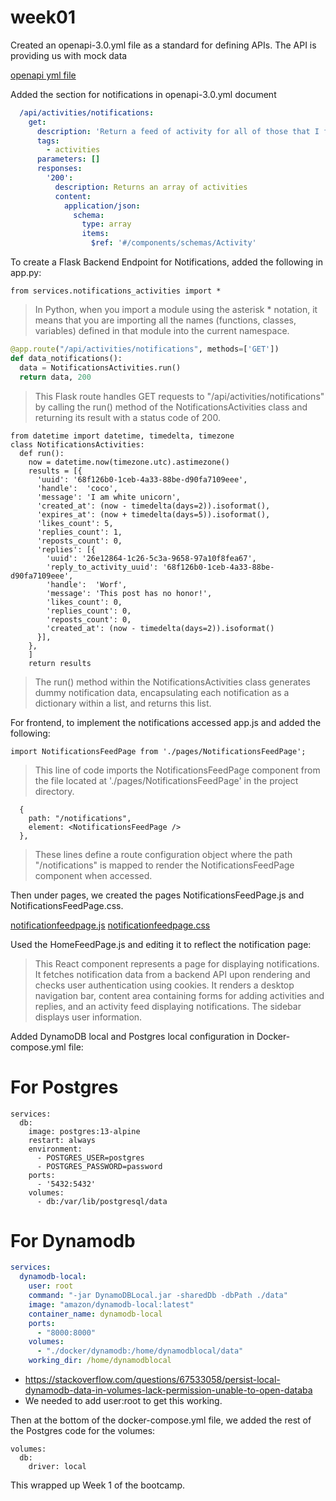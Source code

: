 # week01


Created an openapi-3.0.yml file as a standard for defining APIs. 
The API is providing us with mock data
  
[openapi yml file](../backend-flask/openapi-3.0.yml)
  

Added the section for notifications in openapi-3.0.yml document

```yml
  /api/activities/notifications:
    get:
      description: 'Return a feed of activity for all of those that I follow'
      tags:
        - activities
      parameters: []
      responses:
        '200':
          description: Returns an array of activities
          content:
            application/json:
              schema:
                type: array
                items:
                  $ref: '#/components/schemas/Activity'
```

  
  

To create a Flask Backend Endpoint for Notifications, added the following in app.py:
  
```
from services.notifications_activities import *
```
> In Python, when you import a module using the asterisk * notation, it means that you are importing all the names (functions, classes, variables) defined in that module into the current namespace.

    
```py
@app.route("/api/activities/notifications", methods=['GET'])
def data_notifications():
  data = NotificationsActivities.run()
  return data, 200
```
>This Flask route handles GET requests to "/api/activities/notifications" by calling the run() method of the NotificationsActivities class and returning its result with a status code of 200.
  
  
```
from datetime import datetime, timedelta, timezone
class NotificationsActivities:
  def run():
    now = datetime.now(timezone.utc).astimezone()
    results = [{
      'uuid': '68f126b0-1ceb-4a33-88be-d90fa7109eee',
      'handle':  'coco',
      'message': 'I am white unicorn',
      'created_at': (now - timedelta(days=2)).isoformat(),
      'expires_at': (now + timedelta(days=5)).isoformat(),
      'likes_count': 5,
      'replies_count': 1,
      'reposts_count': 0,
      'replies': [{
        'uuid': '26e12864-1c26-5c3a-9658-97a10f8fea67',
        'reply_to_activity_uuid': '68f126b0-1ceb-4a33-88be-d90fa7109eee',
        'handle':  'Worf',
        'message': 'This post has no honor!',
        'likes_count': 0,
        'replies_count': 0,
        'reposts_count': 0,
        'created_at': (now - timedelta(days=2)).isoformat()
      }],
    },
    ]
    return results
```
   
>The run() method within the NotificationsActivities class generates dummy notification data, encapsulating each notification as a dictionary within a list, and returns this list.

  

  
For frontend, to implement the notifications accessed app.js and added the following:

  
```
import NotificationsFeedPage from './pages/NotificationsFeedPage';
```
> This line of code imports the NotificationsFeedPage component from the file located at './pages/NotificationsFeedPage' in the project directory.

  
  
```
  {
    path: "/notifications",
    element: <NotificationsFeedPage />
  },
```
> These lines define a route configuration object where the path "/notifications" is mapped to render the NotificationsFeedPage component when accessed.
    
    
Then under pages, we created the pages NotificationsFeedPage.js and NotificationsFeedPage.css.
  
[notificationfeedpage.js](../frontend-react-js/src/pages/NotificationsFeedPage.js)
[notificationfeedpage.css](../frontend-react-js/src/pages/NotificationsFeedPage.css)
  
Used the HomeFeedPage.js and  editing it to reflect the notification page:
  
> This React component represents a page for displaying notifications. It fetches notification data from a backend API upon rendering and checks user authentication using cookies. It renders a desktop navigation bar, content area containing forms for adding activities and replies, and an activity feed displaying notifications. The sidebar displays user information.

     
        
Added DynamoDB local and Postgres local configuration in Docker-compose.yml file:
  


# For Postgres

```
services:
  db:
    image: postgres:13-alpine
    restart: always
    environment:
      - POSTGRES_USER=postgres
      - POSTGRES_PASSWORD=password
    ports:
      - '5432:5432'
    volumes: 
      - db:/var/lib/postgresql/data
```
  
# For Dynamodb
  
```yml
services:
  dynamodb-local:
    user: root
    command: "-jar DynamoDBLocal.jar -sharedDb -dbPath ./data"
    image: "amazon/dynamodb-local:latest"
    container_name: dynamodb-local
    ports:
      - "8000:8000"
    volumes:
      - "./docker/dynamodb:/home/dynamodblocal/data"
    working_dir: /home/dynamodblocal
```
-  https://stackoverflow.com/questions/67533058/persist-local-dynamodb-data-in-volumes-lack-permission-unable-to-open-databa
-  We needed to add user:root to get this working.

  
  
Then at the bottom of the docker-compose.yml file, we added the rest of the Postgres code for the volumes:
```
volumes:
  db:
    driver: local
```
  
This wrapped up Week 1 of the bootcamp.
